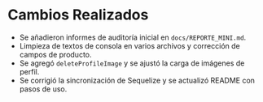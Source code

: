 # Cambios Realizados

- Se añadieron informes de auditoría inicial en `docs/REPORTE_MINI.md`.
- Limpieza de textos de consola en varios archivos y corrección de campos de producto.
- Se agregó `deleteProfileImage` y se ajustó la carga de imágenes de perfil.
- Se corrigió la sincronización de Sequelize y se actualizó README con pasos de uso.
